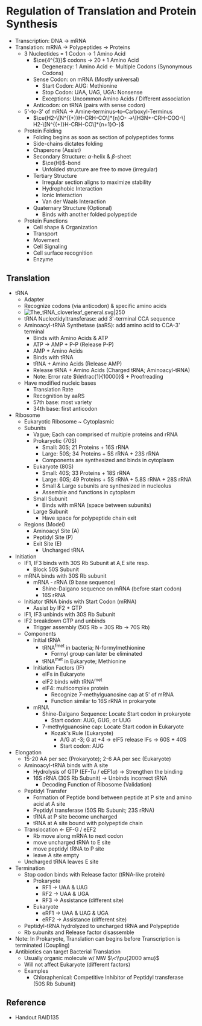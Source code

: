 # Regulation of Translation and Protein Synthesis

* Transcription: DNA → mRNA
* Translation: mRNA → Polypeptides → Proteins
  * 3 Nucleotides = 1 Codon → 1 Amino Acid
    * $\ce{4^{3}}$ codons → $20+1$ Amino Acid
      * Degeneracy: 1 Amino Acid ← Multiple Codons (Synonymous Codons)
    * Sense Codon: on mRNA (Mostly universal)
      * Start Codon: AUG: Methionine
      * Stop Codon: UAA, UAG, UGA: Nonsense
      * Exceptions: Uncommon Amino Acids / Different association
    * Anticodon: on tRNA (pairs with sense codon)
  * 5'-to-3' of mRNA → Amine-terminus–to–Carboxyl-Terminus
    * $\ce{H2-\[N^{(+)}H-CRH-CO\]*{n}O- ->\[H3N+-CRH-COO-\] H2-\[N^{(+)}H-CRH-CO\]*{n+1}O-}$
  * Protein Folding
    * Folding begins as soon as section of polypeptides forms
    * Side-chains dictates folding
    * Chaperone (Assist)
    * Secondary Structure: $\alpha$-helix & $\beta$-sheet
      * $\ce{H}$-bond
      * Unfolded structure are free to move (irregular)
    * Tertiary Structure
      * Irregular section aligns to maximize stability
      * Hydrophobic Interaction
      * Ionic Interaction
      * Van der Waals Interaction
    * Quaternary Structure (Optional)
      * Binds with another folded polypeptide
  * Protein Functions
    * Cell shape & Organization
    * Transport
    * Movement
    * Cell Signaling
    * Cell surface recognition
    * Enzyme

## Translation

* tRNA
  * Adapter
  * Recognize codons (via anticodon) & specific amino acids
  * ![The\_tRNA\_cloverleaf\_general.svg|250](https://upload.wikimedia.org/wikipedia/commons/a/ae/The_tRNA_cloverleaf_general.svg)
  * tRNA Nucleotidyltransferase: add 3'-terminal CCA sequence
  * Aminoacyl-tRNA Synthetase (aaRS): add amino acid to CCA-3' terminal
    * Binds with Amino Acids & ATP
    * ATP → AMP + P-P (Release P-P)
    * AMP + Amino Acids
    * Binds with tRNA
    * tRNA + Amino Acids (Release AMP)
    * Release tRNA + Amino Acids (Charged tRNA; Aminoacyl-tRNA)
    * Note: Error rate $\le\frac{1}{10000}$ + Proofreading
  * Have modified nucleic bases
    * Translation Rate
    * Recognition by aaRS
    * 57th base: most variety
    * 34th base: first anticodon
* Ribosome
  * Eukaryotic Ribosome ~ Cytoplasmic
  * Subunits
    * Vague; Each can comprised of multiple proteins and rRNA
    * Prokaryotic (70S)
      * Small: 30S; 21 Proteins + 16S rRNA
      * Large: 50S; 34 Proteins + 5S rRNA + 23S rRNA
      * Components are synthesized and binds in cytoplasm
    * Eukaryote (80S)
      * Small: 40S; 33 Proteins + 18S rRNA
      * Large: 60S; 49 Proteins + 5S rRNA + 5.8S rRNA + 28S rRNA
      * Small & Large subunits are synthesized in nucleolus
      * Assemble and functions in cytoplasm
    * Small Subunit
      * Binds with mRNA (space between subunits)
    * Large Subunit
      * Have space for polypeptide chain exit
  * Regions (Model)
    * Aminoacyl Site (A)
    * Peptidyl Site (P)
    * Exit Site (E)
      * Uncharged tRNA
* Initiation
  * IF1, IF3 binds with 30S Rb Subunit at A,E site resp.
    * Block 50S Subunit
  * mRNA binds with 30S Rb subunit
    * mRNA - rRNA (9 base sequence)
      * Shine-Dalgano sequence on mRNA (before start codon)
      * 16S rRNA
  * Initiator tRNA binds with Start Codon (mRNA)
    * Assist by IF2 + GTP
  * IF1, IF3 unbinds with 30S Rb Subunit
  * IF2 breakdown GTP and unbinds
    * Trigger assembly (50S Rb + 30S Rb → 70S Rb)
  * Components
    * Initial tRNA
      * tRNA<sup>fmet</sup> in bacteria; N-formylmethionine
        * Formyl group can later be eliminated
      * tRNA<sup>met</sup> in Eukaryote; Methionine
    * Initiation Factors (IF)
      * eIFs in Eukaryote
      * eIF2 binds with tRNA<sup>met</sup>
      * eIF4: multicomplex protein
        * Recognize 7-methylguanosine cap at 5' of mRNA
        * Function similar to 16S rRNA in prokaryote
    * mRNA
      * Shine-Dalgano Sequence: Locate Start codon in prokaryote
        * Start codon: AUG, GUG, or UUG
      * 7-methylguanosine cap: Locate Start codon in Eukaryote
        * Kozak's Rule (Eukaryote)
          * A/G at -3; G at +4 → eIF5 release IFs → 60S + 40S
          * Start codon: AUG
* Elongation
  * 15-20 AA per sec (Prokaryote); 2-6 AA per sec (Eukaryote)
  * Aminoacyl-tRNA binds with A site
    * Hydrolysis of GTP (EF-Tu / eEF1$\alpha$) → Strengthen the binding
    * 16S rRNA (30S Rb Subunit) → Unbinds incorrect tRNA
      * Decoding Function of Ribosome (Validation)
  * Peptidyl Transfer
    * Formation of Peptide bond between peptide at P site and amino acid at A site
    * Peptidyl transferase (50S Rb Subunit; 23S rRNA)
    * tRNA at P site become uncharged
    * tRNA at A site bound with polypeptide chain
  * Translocation ← EF-G / eEF2
    * Rb move along mRNA to next codon
    * move uncharged tRNA to E site
    * move peptidyl tRNA to P site
    * leave A site empty
  * Uncharged tRNA leaves E site
* Termination
  * Stop codon binds with Release factor (tRNA-like protein)
    * Prokaryote
      * RF1 → UAA & UAG
      * RF2 → UAA & UGA
      * RF3 → Assistance (different site)
    * Eukaryote
      * eRF1 → UAA & UAG & UGA
      * eRF2 → Assistance (different site)
  * Peptidyl-tRNA hydrolyzed to uncharged tRNA and Polypeptide
  * Rb subunits and Release factor disassemble
* Note: In Prokaryote, Translation can begins before Transcription is terminated (Coupling)
* Antibiotics can target Bacterial Translation
  * Usually organic molecule w/ MW $\<\\pu{2000 amu}$
  * Will not affect Eukaryote (different factors)
  * Examples
    * Chloraphenical: Competitive Inhibitor of Peptidyl transferase (50S Rb Subunit)

## Reference

* Handout RAID135
